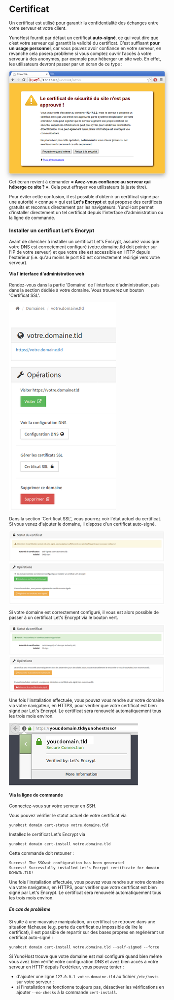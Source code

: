 # Certificat

Un certificat est utilisé pour garantir la confidentialité des échanges entre votre serveur et votre client.

YunoHost fournit par défaut un certificat **auto-signé**, ce qui veut dire que c’est votre serveur qui garantit la validité du certificat. C’est suffisant **pour un usage personnel**, car vous pouvez avoir confiance en votre serveur, en revanche cela posera problème si vous comptez ouvrir l’accès à votre serveur à des anonymes, par exemple pour héberger un site web.
En effet, les utilisateurs devront passer par un écran de ce type :

<img src="/images/postinstall_error.png" style="max-width:100%;border-radius: 5px;border: 1px solid rgba(0,0,0,0.15);box-shadow: 0 5px 15px rgba(0,0,0,0.35);">

Cet écran revient à demander **« Avez-vous confiance au serveur qui héberge ce site ? »**.
Cela peut effrayer vos utilisateurs (à juste titre).

Pour éviter cette confusion, il est possible d’obtenir un certificat signé par
une autorité « connue » qui est **Let's Encrypt** et qui propose des
certificats gratuits et reconnus directement par les navigateurs. YunoHost
permet d'installer directement un tel certificat depuis l'interface
d'administration ou la ligne de commande.

### Installer un certificat Let's Encrypt

Avant de chercher à installer un certificat Let's Encrypt, assurez vous que
votre DNS est correctement configuré (votre.domaine.tld doit pointer sur l'IP
de votre serveur) et que votre site est accessible en HTTP depuis l'extérieur
(i.e. qu'au moins le port 80 est correctement redirigé vers votre serveur).

#### Via l'interface d'administration web

Rendez-vous dans la partie 'Domaine' de l'interface d'administration, puis dans
la section dédiée à votre domaine. Vous trouverez un bouton 'Certificat SSL'.

![](./images/domain-certificate-button-fr.png)

Dans la section 'Certificat SSL', vous pourrez voir l'état actuel du certificat.
Si vous venez d'ajouter le domaine, il dispose d'un certificat auto-signé.

![](./images/certificate-before-LE-fr.png)

Si votre domaine est correctement configuré, il vous est alors possible de
passer à un certificat Let's Encrypt via le bouton vert.

![](./images/certificate-after-LE-fr.png)

Une fois l'installation effectuée, vous pouvez vous rendre sur votre domaine
via votre navigateur, en HTTPS, pour vérifier que votre certificat est bien
signé par Let's Encrypt. Le certificat sera renouvelé automatiquement tous les
trois mois environ.

![](./images/certificate-signed-by-LE.png)

#### Via la ligne de commande

Connectez-vous sur votre serveur en SSH.

Vous pouvez vérifier le statut actuel de votre certificat via

```
yunohost domain cert-status votre.domaine.tld
```

Installez le certificat Let's Encrypt via

```
yunohost domain cert-install votre.domaine.tld
```

Cette commande doit retouner :

```
Success! The SSOwat configuration has been generated
Success! Successfully installed Let's Encrypt certificate for domain DOMAIN.TLD!
```

Une fois l'installation effectuée, vous pouvez vous rendre sur votre domaine
via votre navigateur, en HTTPS, pour vérifier que votre certificat est bien
signé par Let's Encrypt. Le certificat sera renouvelé automatiquement tous les
trois mois environ.

##### En cas de problème

Si suite à une mauvaise manipulation, un certificat se retrouve dans une
situation fâcheuse (e.g. perte du certificat ou impossible de lire le
certificat), il est possible de repartir sur des bases propres en regénérant un
certificat auto-signé :

```
yunohost domain cert-install votre.domaine.tld --self-signed --force
```

Si YunoHost trouve que votre domaine est mal configuré quand bien même vous
avez bien vérifié votre configuration DNS et avez bien accès à votre serveur en
HTTP depuis l'extérieur, vous pouvez tenter :

- d'ajouter une ligne `127.0.0.1 votre.domaine.tld` au fichier `/etc/hosts` sur votre serveur ;
- si l'installation ne fonctionne toujours pas, désactiver les vérifications en ajouter `--no-checks` à la commande `cert-install`.

